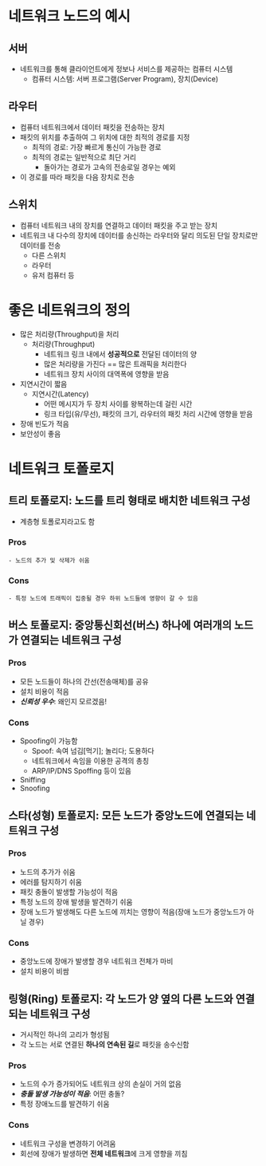 # 네트워크 노드의 예시
## 서버
- 네트워크를 통해 클라이언트에게 정보나 서비스를 제공하는 컴퓨터 시스템
    - 컴퓨터 시스템: 서버 프로그램(Server Program), 장치(Device)

## 라우터
- 컴퓨터 네트워크에서 데이터 패킷을 전송하는 장치
- 패킷의 위치를 추출하여 그 위치에 대한 최적의 경로를 지정
    - 최적의 경로: 가장 빠르게 통신이 가능한 경로
    - 최적의 경로는 일반적으로 최단 거리
        - 돌아가는 경로가 고속의 전송로일 경우는 예외
- 이 경로를 따라 패킷을 다음 장치로 전송

## 스위치
- 컴퓨터 네트워크 내의 장치를 연결하고 데이터 패킷을 주고 받는 장치
- 네트워크 내 다수의 장치에 데이터를 송신하는 라우터와 달리 의도된 단일 장치로만 데이터를 전송
    - 다른 스위치
    - 라우터
    - 유저 컴퓨터 등

# 좋은 네트워크의 정의
- 많은 처리량(Throughput)을 처리
    - 처리량(Throughput)
        - 네트워크 링크 내에서 **성공적으로** 전달된 데이터의 양
        - 많은 처리량을 가진다 == 많은 트래픽을 처리한다
        - 네트워크 장치 사이의 대역폭에 영향을 받음
- 지연시간이 짧음
    - 지연시간(Latency)
        - 어떤 메시지가 두 장치 사이를 왕복하는데 걸린 시간
        - 링크 타입(유/무선), 패킷의 크기, 라우터의 패킷 처리 시간에 영향을 받음
- 장애 빈도가 적음
- 보안성이 좋음

# 네트워크 토폴로지
## 트리 토폴로지: 노드를 트리 형태로 배치한 네트워크 구성
- 계층형 토폴로지라고도 함
### Pros
    - 노드의 추가 및 삭제가 쉬움
### Cons
    - 특정 노드에 트래픽이 집중될 경우 하위 노드들에 영향이 갈 수 있음

## 버스 토폴로지: 중앙통신회선(버스) 하나에 여러개의 노드가 연결되는 네트워크 구성
### Pros
- 모든 노드들이 하나의 간선(전송매체)를 공유
- 설치 비용이 적음
- ***신뢰성 우수***: 왜인지 모르겠음!
### Cons
- Spoofing이 가능함
    - Spoof: 속여 넘김\[먹기\]; 놀리다; 도용하다
    - 네트워크에서 속임을 이용한 공격의 총칭
    - ARP/IP/DNS Spoffing 등이 있음
- Sniffing
- Snoofing

## 스타(성형) 토폴로지: 모든 노드가 중앙노드에 연결되는 네트워크 구성
### Pros
- 노드의 추가가 쉬움
- 에러를 탐지하기 쉬움
- 패킷 충돌이 발생할 가능성이 적음
- 특정 노드의 장애 발생을 발견하기 쉬움
- 장애 노드가 발생해도 다른 노드에 끼치는 영향이 적음(장애 노드가 중앙노드가 아닐 경우)
### Cons
- 중앙노드에 장애가 발생할 경우 네트워크 전체가 마비
- 설치 비용이 비쌈

## 링형(Ring) 토폴로지: 각 노드가 양 옆의 다른 노드와 연결되는 네트워크 구성
- 거시적인 하나의 고리가 형성됨
- 각 노드는 서로 연결된 **하나의 연속된 길**로 패킷을 송수신함
### Pros
- 노드의 수가 증가되어도 네트워크 상의 손실이 거의 없음
- ***충돌 발생 가능성이 적음***: 어떤 충돌?
- 특정 장애노드를 발견하기 쉬움

### Cons
- 네트워크 구성을 변경하기 어려움
- 회선에 장애가 발생하면 **전체 네트워크**에 크게 영향을 끼침
